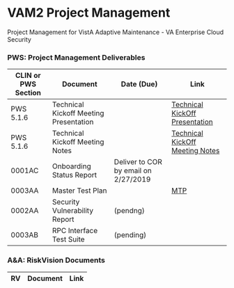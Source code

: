 # VAM2 Project Management
Project Management for VistA Adaptive Maintenance - VA Enterprise Cloud Security


### PWS: Project Management Deliverables

|CLIN or PWS Section | Document | Date (Due) | Link |
|---|---|---|---|
|PWS 5.1.6 | Technical Kickoff Meeting Presentation |  | [Technical KickOff Presentation](/Documents/Technical_Kickoff_Meeting/VAM2_Technical_KickOff_Meeting_20190206.pdf) |
|PWS 5.1.6 | Technical Kickoff Meeting Notes |  |  [Technical KickOff Meeting Notes](/Documents/Technical_Kickoff_Meeting/VAM2_Technical_Kickoff_Meeting_Notes_20190206.md) |
|0001AC | Onboarding Status Report | Deliver to COR by email on 2/27/2019 |   |
|0003AA | Master Test Plan|   |  [MTP](/Documents/Master_Test_Plan.md) |
|0002AA	|Security Vulnerability Report | (pendng) |    |
|0003AB	| RPC Interface Test Suite | (pending) |   |


### A&A: RiskVision Documents
|RV | Document |  Link |
|---|---|---|
